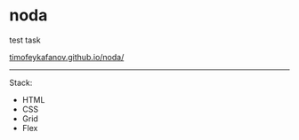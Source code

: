# noda

test task

[timofeykafanov.github.io/noda/](https://github.com/timofeykafanov.github.io/noda/)

------

Stack:

* HTML
* CSS
* Grid
* Flex
